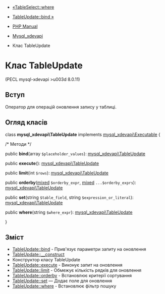 - [«TableSelect::where](mysql-xdevapi-tableselect.where.md)
- [TableUpdate::bind »](mysql-xdevapi-tableupdate.bind.md)

- [PHP Manual](index.md)
- [Mysql_xdevapi](book.mysql-xdevapi.md)
- Клас TableUpdate

# Клас TableUpdate

(PECL mysql-xdevapi \>u003d 8.0.11)

## Вступ

Оператор для операцій оновлення запису у таблиці.

## Огляд класів

class **mysql_xdevapi\TableUpdate** implements
[mysql_xdevapi\Executable](class.mysql-xdevapi-executable.md) {

/\* Методи \*/

public **bind**(array `$placeholder_values`):
[mysql_xdevapi\TableUpdate](class.mysql-xdevapi-tableupdate.md)

public **execute**():
[mysql_xdevapi\TableUpdate](class.mysql-xdevapi-tableupdate.md)

public **limit**(int `$rows`):
[mysql_xdevapi\TableUpdate](class.mysql-xdevapi-tableupdate.md)

public
**orderby**([mixed](language.types.declarations.md#language.types.declarations.mixed)
`$orderby_expr`,
[mixed](language.types.declarations.md#language.types.declarations.mixed)
`...$orderby_exprs`):
[mysql_xdevapi\TableUpdate](class.mysql-xdevapi-tableupdate.md)

public **set**(string `$table_field`, string `$expression_or_literal`):
[mysql_xdevapi\TableUpdate](class.mysql-xdevapi-tableupdate.md)

public **where**(string `$where_expr`):
[mysql_xdevapi\TableUpdate](class.mysql-xdevapi-tableupdate.md)

}

## Зміст

- [TableUpdate::bind](mysql-xdevapi-tableupdate.bind.md) -
Прив'язує параметри запиту на оновлення
- [TableUpdate::\_\_construct](mysql-xdevapi-tableupdate.construct.md)
- Конструктор класу TableUpdate
- [TableUpdate::execute](mysql-xdevapi-tableupdate.execute.md) -
Виконує запит на оновлення
- [TableUpdate::limit](mysql-xdevapi-tableupdate.limit.md) -
Обмежує кількість рядків для оновлення
- [TableUpdate::orderby](mysql-xdevapi-tableupdate.orderby.md) -
Встановлює критерії сортування
- [TableUpdate::set](mysql-xdevapi-tableupdate.set.md) — Додає
поле для оновлення
- [TableUpdate::where](mysql-xdevapi-tableupdate.where.md) -
Встановлює фільтр пошуку
